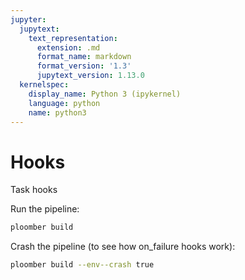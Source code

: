 ```yaml
---
jupyter:
  jupytext:
    text_representation:
      extension: .md
      format_name: markdown
      format_version: '1.3'
      jupytext_version: 1.13.0
  kernelspec:
    display_name: Python 3 (ipykernel)
    language: python
    name: python3
---
```


# Hooks

<!-- start description -->
Task hooks
<!-- end description -->

Run the pipeline:

```sh
ploomber build
```

Crash the pipeline (to see how on_failure hooks work):

<!-- #md -->

```sh
ploomber build --env--crash true
```

<!-- #endmd -->